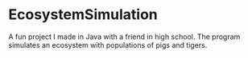 # EcosystemSimulation

A fun project I made in Java with a friend in high school. The program simulates an ecosystem with populations of pigs and tigers.
